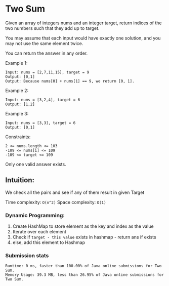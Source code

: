 # Two Sum

Given an array of integers nums and an integer target, return indices of the two numbers such that they add up to target.

You may assume that each input would have exactly one solution, and you may not use the same element twice.

You can return the answer in any order.

 

Example 1:
```
Input: nums = [2,7,11,15], target = 9
Output: [0,1]
Output: Because nums[0] + nums[1] == 9, we return [0, 1].
```
Example 2:
```
Input: nums = [3,2,4], target = 6
Output: [1,2]
```
Example 3:
```
Input: nums = [3,3], target = 6
Output: [0,1]
 ```

Constraints:
```
2 <= nums.length <= 103
-109 <= nums[i] <= 109
-109 <= target <= 109
```
Only one valid answer exists.

## Intuition:

We check all the pairs and see if any of them result in given Target

Time complexity: `O(n^2)`
Space complexity: `O(1)`

### Dynamic Programming:

1. Create HashMap to store element as the key and index as the value
2. Iterate over each element
3. Check if `target - this value` exists in hashmap - return ans if exists
4. else, add this element to Hashmap

### Submission stats
```
Runtime: 0 ms, faster than 100.00% of Java online submissions for Two Sum.
Memory Usage: 39.3 MB, less than 26.95% of Java online submissions for Two Sum.
```